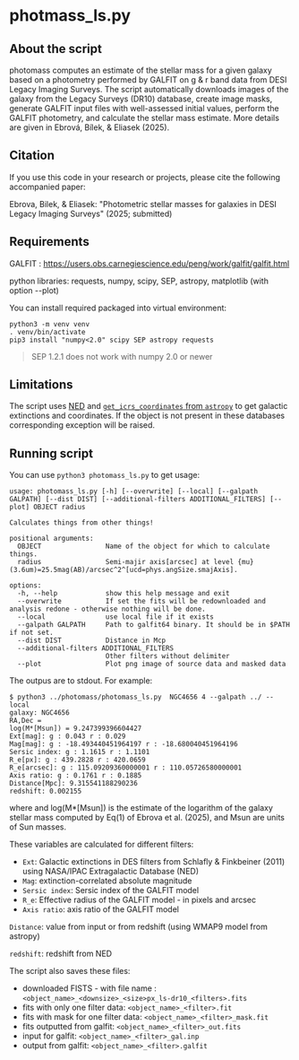 # photmass_ls.py


## About the script

photomass computes an estimate of the stellar mass for a given galaxy based on a photometry performed by GALFIT on g & r band data from DESI Legacy Imaging Surveys. The script automatically downloads images of the galaxy from the Legacy Surveys (DR10) database, create image masks, generate GALFIT
input files with well-assessed initial values, perform the GALFIT photometry, and calculate the stellar mass estimate. More details are given in Ebrová, Bílek, & Eliasek (2025).


## Citation 

If you use this code in your research or projects, please cite the following accompanied paper:

Ebrova, Bilek, & Eliasek: "Photometric stellar masses for galaxies in DESI Legacy Imaging
Surveys" (2025; submitted)


## Requirements 

GALFIT : https://users.obs.carnegiescience.edu/peng/work/galfit/galfit.html

python libraries:
requests, numpy, scipy, SEP, astropy, matplotlib (with option --plot)


You can install required packaged into virtual environment:
```
python3 -m venv venv
. venv/bin/activate
pip3 install "numpy<2.0" scipy SEP astropy requests
```

> SEP 1.2.1 does not work with numpy 2.0 or newer


## Limitations
The script uses [NED](ned.ipac.caltech.edu) and [`get_icrs_coordinates` from `astropy`](cds.unistra.fr) to get galactic extinctions and coordinates.
If the object is not present in these databases corresponding exception will be raised.


## Running script
You can use `python3 photomass_ls.py` to get usage:
```
usage: photomass_ls.py [-h] [--overwrite] [--local] [--galpath GALPATH] [--dist DIST] [--additional-filters ADDITIONAL_FILTERS] [--plot] OBJECT radius

Calculates things from other things!

positional arguments:
  OBJECT                Name of the object for which to calculate things.
  radius                Semi-majir axis[arcsec] at level {mu}(3.6um)=25.5mag(AB)/arcsec^2^[ucd=phys.angSize.smajAxis].

options:
  -h, --help            show this help message and exit
  --overwrite           If set the fits will be redownloaded and analysis redone - otherwise nothing will be done.
  --local               use local file if it exists
  --galpath GALPATH     Path to galfit64 binary. It should be in $PATH if not set.
  --dist DIST           Distance in Mcp
  --additional-filters ADDITIONAL_FILTERS
                        Other filters without delimiter
  --plot                Plot png image of source data and masked data
```

The outpus are to stdout. For example:
```
$ python3 ../photomass/photomass_ls.py  NGC4656 4 --galpath ../ --local
galaxy: NGC4656
RA,Dec =  
log(M*[Msun]) = 9.247399396604427
Ext[mag]: g : 0.043 r : 0.029
Mag[mag]: g : -18.493440451964197 r : -18.680040451964196
Sersic index: g : 1.1615 r : 1.1101
R_e[px]: g : 439.2828 r : 420.0659
R_e[arcsec]: g : 115.09209360000001 r : 110.05726580000001
Axis ratio: g : 0.1761 r : 0.1885
Distance[Mpc]: 9.315541188290236
redshift: 0.002155
```
where and log(M*[Msun]) is the estimate of the logarithm of the galaxy stellar mass computed by Eq(1) of Ebrova et al. (2025), and Msun are units of Sun masses.
 
These variables are calculated for different filters:
 - `Ext`: Galactic extinctions in DES filters from Schlafly & Finkbeiner (2011) using NASA/IPAC Extragalactic Database (NED)
 - `Mag`: extinction-correlated absolute magnitude
 - `Sersic index`: Sersic index of the GALFIT model
 - `R_e`: Effective radius of the GALFIT model - in pixels and arcsec
 - `Axis ratio`: axis ratio of the GALFIT model

`Distance`: value from input or from redshift (using WMAP9 model from astropy)

`redshift`: redshift from NED 


The script also saves these files:
 - downloaded FISTS - with file name : `<object_name>_<downsize>_<size>px_ls-dr10_<filters>.fits`
 - fits with only one filter data: `<object_name>_<filter>.fit`
 - fits with mask for one filter data: `<object_name>_<filter>_mask.fit`
 - fits outputted from galfit: `<object_name>_<filter>_out.fits`
 - input for galfit: `<object_name>_<filter>_gal.inp`
 - output from galfit: `<object_name>_<filter>.galfit`
